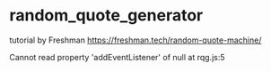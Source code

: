 # random_quote_generator
tutorial by Freshman
https://freshman.tech/random-quote-machine/

Cannot read property 'addEventListener' of null
    at rqg.js:5
    
  
